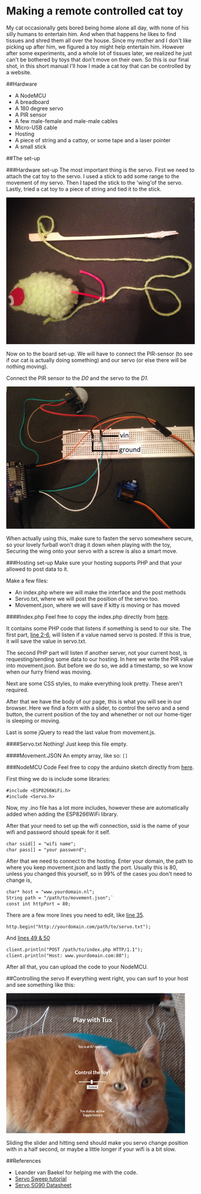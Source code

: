 # Making a remote controlled cat toy
My cat occasionally gets bored being home alone all day, with none of his silly humans to entertain him. And when that happens he likes to find tissues and shred them all over the house. Since my mother and I don't like picking up after him, we figured a toy might help entertain him. However after some experiments, and a whole lot of tissues later, we realized he just can't be bothered by toys that don't move on their own. So this is our final shot, in this short manual I'll how I made a cat toy that can be controlled by a website.

##Hardware
- A NodeMCU
- A breadboard
- A 180 degree servo
- A PIR sensor
- A few male-female and male-male cables
- Micro-USB cable
- Hosting
- A piece of string and a cattoy, or some tape and a laser pointer
- A small stick

##The set-up

###Hardware set-up
The most important thing is the servo. First we need to attach the cat toy to the servo. I used a stick to add some range to the movement of my servo. Then I taped the stick to the 'wing'of the servo. Lastly, tried a cat toy to a piece of string and tied it to the stick. 

![cattoy](setup1.png)

Now on to the board set-up. We will have to connect the PIR-sensor (to see if our cat is actually doing something) and our servo (or else there will be nothing moving). 

Connect the PIR sensor to the *D0* and the servo to the *D1*. 

![setup](setup2.png)

When actually using this, make sure to fasten the servo somewhere secure, so your lovely furball won't drag it down when playing with the toy, Securing the wing onto your servo with a screw is also a smart move.

###Hosting set-up
Make sure your hosting supports PHP and that your allowed to post data to it.

Make a few files:
- An index.php where we will make the interface and the post methods
- Servo.txt, where we will post the position of the servo too.
- Movement.json, where we will save if kitty is moving or has moved

####Index.php
Feel free to copy the index.php directly from [here](https://github.com/Wasknijper/MWD-InternetOfThings/blob/master/manual%20code/index.php).

It contains some PHP code that listens if something is send to our site. The first part, [line 2-6](https://github.com/Wasknijper/MWD-InternetOfThings/blob/master/manual%20code/index.php#L2), will listen if a value named servo is posted. If this is true, it will save the value in servo.txt.

The second PHP part will listen if another server, not your current host, is requesting/sending some data to our hosting. In here we write the PIR value into movement.json. But before we do so, we add a timestamp, so we know when our furry friend was moving.

Next are some CSS styles, to make everything look pretty. These aren't required.

After that we have the body of our page, this is what you will see in our browser. Here we find a form with a slider, to control the servo and a send button, the current position of the toy and whenether or not our home-tiger is sleeping or moving.

Last is some jQuery to read the last value from movement.js. 

####Servo.txt
Nothing! Just keep this file empty.

####Movement.JSON
An empty array, like so: `[]`

###NodeMCU Code
Feel free to copy the arduino sketch directly from [here](https://github.com/Wasknijper/MWD-InternetOfThings/blob/master/manual%20code/cattoy/cattoy.ino).

First thing we do is include some libraries:

```
#include <ESP8266WiFi.h>
#include <Servo.h>
```

Now, my .ino file has a lot more includes, however these are automatically added when adding the ESP8266WiFi library.

After that your need to set up the wifi connection, ssid is the name of your wifi and password should speak for it self.
```
char ssid[] = "wifi name";
char pass[] = "your password";
```

After that we need to connect to the hosting. Enter your domain, the path to where you keep movement.json and lastly the port. Usually this is 80, unless you changed this yourself, so in 99% of the cases you don't need to change is,

```
char* host = "www.yourdomain.nl";
String path = "/path/to/movement.json";`
const int httpPort = 80;
```

There are a few more lines you need to edit, like [line 35](https://github.com/Wasknijper/MWD-InternetOfThings/blob/master/manual%20code/cattoy/cattoy.ino#L35).
```
http.begin("http://yourdomain.com/path/to/servo.txt");
```

And [lines 49 & 50](https://github.com/Wasknijper/MWD-InternetOfThings/blob/master/manual%20code/cattoy/cattoy.ino#L49)
```
client.println("POST /path/to/index.php HTTP/1.1");
client.println("Host: www.yourdomain.com:80");
```

After all that, you can upload the code to your NodeMCU.

##Controlling the servo
If everything went right, you can surf to your host and see something like this:

![screenshot](screenshot.png)

Sliding the slider and hitting send should make you servo change position with in a half second, or maybe a little longer if your wifi is a bit slow.

##References
- Leander van Baekel for helping me with the code. 
- [Servo Sweep tutorial](https://www.arduino.cc/en/Tutorial/Sweep)
- [Servo SG90 Datasheet](http://avrchip.com/wp-content/uploads/2015/12/sg90-tower-pro-servo-cable-pin.jpg)
